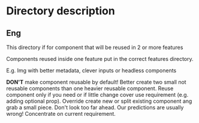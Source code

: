 # Directory description

## Eng

This directory if for component that will be reused in 2 or more features

Components reused inside one feature put in the correct features directory.

E.g. Img with better metadata, clever inputs or headless components 

**DON'T** make component reusable by default! Better create two small not reusable components than one heavier reusable component.
Reuse component only if you need or if little change cover use requirement (e.g. adding optional prop). 
Override create new or split existing component ang grab a small piece.
Don't look too far ahead. Our predictions are usually wrong! Concentrate on current requirement.
